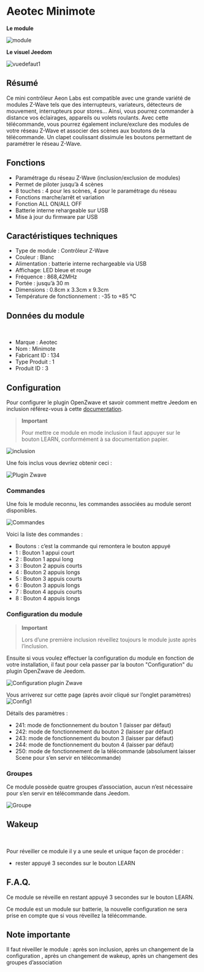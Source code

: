 # Aeotec Minimote

**Le module**

![module](images/aeotec.minimote/module.jpg)

**Le visuel Jeedom**

![vuedefaut1](images/aeotec.minimote/vuedefaut1.jpg)

## Résumé

Ce mini contrôleur Aeon Labs est compatible avec une grande variété de modules Z-Wave tels que des interrupteurs, variateurs, détecteurs de mouvement, interrupteurs pour stores…​ Ainsi, vous pourrez commander à distance vos éclairages, appareils ou volets roulants. Avec cette télécommande, vous pourrez également inclure/exclure des modules de votre réseau Z-Wave et associer des scènes aux boutons de la télécommande. Un clapet coulissant dissimule les boutons permettant de paramétrer le réseau Z-Wave.

## Fonctions

-   Paramétrage du réseau Z-Wave (inclusion/exclusion de modules)
-   Permet de piloter jusqu’à 4 scènes
-   8 touches : 4 pour les scènes, 4 pour le paramétrage du réseau
-   Fonctions marche/arrêt et variation
-   Fonction ALL ON/ALL OFF
-   Batterie interne rehargeable sur USB
-   Mise à jour du firmware par USB

## Caractéristiques techniques

-   Type de module : Contrôleur Z-Wave
-   Couleur : Blanc
-   Alimentation : batterie interne rechargeable via USB
-   Affichage: LED bleue et rouge
-   Fréquence : 868,42MHz
-   Portée : jusqu’à 30 m
-   Dimensions : 0.8cm x 3.3cm x 9.3cm
-   Température de fonctionnement : -35 to +85 °C

## Données du module
 
-   Marque : Aeotec
-   Nom : Minimote
-   Fabricant ID : 134
-   Type Produit : 1
-   Produit ID : 3

## Configuration

Pour configurer le plugin OpenZwave et savoir comment mettre Jeedom en inclusion référez-vous à cette [documentation](https://doc.jeedom.com/fr_FR/plugins/automation%20protocol/openzwave/).

> **Important**
>
> Pour mettre ce module en mode inclusion il faut appuyer sur le bouton LEARN, conformément à sa documentation papier.

![inclusion](images/aeotec.minimote/inclusion.jpg)

Une fois inclus vous devriez obtenir ceci :

![Plugin Zwave](images/aeotec.minimote/information.jpg)

### Commandes

Une fois le module reconnu, les commandes associées au module seront disponibles.

![Commandes](images/aeotec.minimote/commandes.jpg)

Voici la liste des commandes :

-   Boutons : c’est la commande qui remontera le bouton appuyé
  - 1 : Bouton 1 appui court
  - 2 : Bouton 1 appui long
  - 3 : Bouton 2 appuis courts
  - 4 : Bouton 2 appuis longs
  - 5 : Bouton 3 appuis courts
  - 6 : Bouton 3 appuis longs
  - 7 : Bouton 4 appuis courts
  - 8 : Bouton 4 appuis longs

### Configuration du module

> **Important**
>
> Lors d’une première inclusion réveillez toujours le module juste après l’inclusion.

Ensuite si vous voulez effectuer la configuration du module en fonction de votre installation, il faut pour cela passer par la bouton "Configuration" du plugin OpenZwave de Jeedom.

![Configuration plugin Zwave](images/plugin/bouton_configuration.jpg)

Vous arriverez sur cette page (après avoir cliqué sur l’onglet paramètres)
 
![Config1](images/aeotec.minimote/config1.jpg)

Détails des paramètres :

-   241: mode de fonctionnement du bouton 1 (laisser par défaut)
-   242: mode de fonctionnement du bouton 2 (laisser par défaut)
-   243: mode de fonctionnement du bouton 3 (laisser par défaut)
-   244: mode de fonctionnement du bouton 4 (laisser par défaut)
-   250: mode de fonctionnement de la télécommande (absolument laisser Scene pour s’en servir en télécommande)

### Groupes

Ce module possède quatre groupes d’association, aucun n’est nécessaire pour s’en servir en télécommande dans Jeedom.

![Groupe](images/aeotec.minimote/groupe.jpg)

## Wakeup

 

Pour réveiller ce module il y a une seule et unique façon de procéder :

-   rester appuyé 3 secondes sur le bouton LEARN

## F.A.Q.

Ce module se réveille en restant appuyé 3 secondes sur le bouton LEARN.

Ce module est un module sur batterie, la nouvelle configuration ne sera prise en compte que si vous réveillez la télécommande.

## Note importante

Il faut réveiller le module : après son inclusion, après un changement de la configuration , après un changement de wakeup, après un changement des groupes d’association
